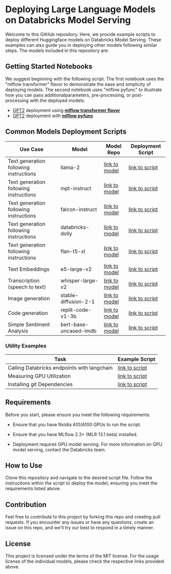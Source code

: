 # Deploying Large Language Models on Databricks Model Serving
Welcome to this GitHub repository. Here, we provide example scripts to deploy different Huggingface models on Databricks Model Serving. These examples can also guide you in deploying other models following similar steps. The models included in this repository are:


## Getting Started Notebooks
We suggest beginning with the following script. The first notebook uses the "mlflow transformer" flavor to demonstrate the ease and simplicity of deploying models. The second notebook uses "mlflow pyfunc" to illustrate how you can pass additionalparameters, pre-processing, or post-processing with the deployed models.
- [GPT2](https://huggingface.co/gpt2) deployment using [**mlflow transformer flavor**](examples/gpt2(mlflow.transformer).py)
- [GPT2](https://huggingface.co/gpt2) deployment with [**mlflow pyfunc**](examples/gpt2(pyfunc).py)

## Common Models Deployment Scripts

| Use Case | Model | Model Repo | Deployment Script |
|-------|-------|------------------------|-------------------|
|Text generation following instructions|llama-2 | [link to model](https://huggingface.co/meta-llama/Llama-2-7b-chat-hf) | [link to script](examples/llama-2-7b-chat-hf.py) |
|Text generation following instructions|mpt-instruct | [link to model](https://huggingface.co/mosaicml/mpt-7b-instruct) | [link to script](examples/mpt-7b-instruct(pyfunc).py) |
|Text generation following instructions|falcon-instruct | [link to model](https://huggingface.co/tiiuae/falcon-7b-instruct) | [link to script](examples/falcon-7b-instruct(pyfunc).py) |
|Text generation following instructions|databricks-dolly | [link to model](https://huggingface.co/databricks/dolly-v2-7b) | [link to script](examples/dolly-v2(pyfunc).py) |
|Text generation following instructions|flan-t5-xl | [link to model](https://huggingface.co/google/flan-t5-xl) | [link to script](examples/flan-t5-xl.py)|
|Text Embeddings|e5-large-v2 | [link to model](https://huggingface.co/intfloat/e5-large-v2) | [link to script](examples/e5-large-v2(pyfunc).py) |
|Transcription (speech to text)|whisper-large-v2 | [link to model](https://huggingface.co/openai/whisper-large-v2) | [link to script](examples/whisper-large-v2(pyfunc).py)|
|Image generation|stable-diffusion-2-1 | [link to model](https://huggingface.co/stabilityai/stable-diffusion-2-1) | [link to script](examples/stable-diffusion-2-1(pyfunc).py)|
|Code generation|replit-code-v1-3b | [link to model](https://huggingface.co/replit/replit-code-v1-3b) | [link to script](examples/replit-code-v1-3b(pyfunc).py) |
|Simple Sentiment Analysis|bert-base-uncased-imdb | [link to model](https://huggingface.co/textattack/bert-base-uncased-imdb) | [link to script](examples/bert-sentiment(pyfunc).py) |


### Utility Examples
| Task | Example Script | 
|-------| ---------------|
| Calling Databricks endpoints with langchain | [link to script](examples/langchain.py)
| Measuring GPU Utilization| [link to script](examples/measuring-GPU-utilization.py)
| Installing git Dependencies| [link to script](examples/installing-git-dependencies.py)

## Requirements
Before you start, please ensure you meet the following requirements:

- Ensure that you have Nvidia A10/A100 GPUs to run the script.

- Ensure that you have MLflow 2.3+ (MLR 13.1 beta) installed.

- Deployment requires GPU model serving. For more information on GPU model serving, contact the Databricks team.

## How to Use
Clone this repository and navigate to the desired script file. Follow the instructions within the script to deploy the model, ensuring you meet the requirements listed above.

## Contribution
Feel free to contribute to this project by forking this repo and creating pull requests. If you encounter any issues or have any questions, create an issue on this repo, and we'll try our best to respond in a timely manner.

## License
This project is licensed under the terms of the MIT license. For the usage license of the individual models, please check the respective links provided above.
